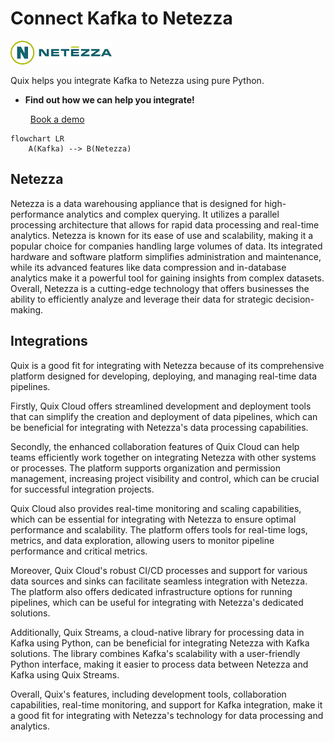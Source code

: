 # Connect Kafka to Netezza

![](./images/logo_1.jpg)

Quix helps you integrate Kafka to Netezza using pure Python.

<div class="grid cards blog-grid-card" markdown>

- __Find out how we can help you integrate!__

    <a class="md-button md-button--primary" href="https://share.hsforms.com/1iW0TmZzKQMChk0lxd_tGiw4yjw2?__hstc=175542013.2303933fbd746c0ac86d9ccbe9bc9100.1728383268831.1729603416735.1729620918855.31&__hssc=175542013.1.1729620918855&__hsfp=2132701734" target="_blank" style="margin:.5rem;">Book a demo</a>

</div>

```mermaid
flowchart LR
    A(Kafka) --> B(Netezza)
```

## Netezza

Netezza is a data warehousing appliance that is designed for high-performance analytics and complex querying. It utilizes a parallel processing architecture that allows for rapid data processing and real-time analytics. Netezza is known for its ease of use and scalability, making it a popular choice for companies handling large volumes of data. Its integrated hardware and software platform simplifies administration and maintenance, while its advanced features like data compression and in-database analytics make it a powerful tool for gaining insights from complex datasets. Overall, Netezza is a cutting-edge technology that offers businesses the ability to efficiently analyze and leverage their data for strategic decision-making.

## Integrations

Quix is a good fit for integrating with Netezza because of its comprehensive platform designed for developing, deploying, and managing real-time data pipelines. 

Firstly, Quix Cloud offers streamlined development and deployment tools that can simplify the creation and deployment of data pipelines, which can be beneficial for integrating with Netezza's data processing capabilities.

Secondly, the enhanced collaboration features of Quix Cloud can help teams efficiently work together on integrating Netezza with other systems or processes. The platform supports organization and permission management, increasing project visibility and control, which can be crucial for successful integration projects.

Quix Cloud also provides real-time monitoring and scaling capabilities, which can be essential for integrating with Netezza to ensure optimal performance and scalability. The platform offers tools for real-time logs, metrics, and data exploration, allowing users to monitor pipeline performance and critical metrics.

Moreover, Quix Cloud's robust CI/CD processes and support for various data sources and sinks can facilitate seamless integration with Netezza. The platform also offers dedicated infrastructure options for running pipelines, which can be useful for integrating with Netezza's dedicated solutions.

Additionally, Quix Streams, a cloud-native library for processing data in Kafka using Python, can be beneficial for integrating Netezza with Kafka solutions. The library combines Kafka's scalability with a user-friendly Python interface, making it easier to process data between Netezza and Kafka using Quix Streams.

Overall, Quix's features, including development tools, collaboration capabilities, real-time monitoring, and support for Kafka integration, make it a good fit for integrating with Netezza's technology for data processing and analytics.

